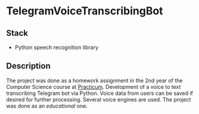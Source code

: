 # TelegramVoiceTranscribingBot
## Stack

* Python speech recognition library

## Description
The project was done as a homework assignment in the 2nd year of the Computer Science course at [Practicum](https://github.com/orgs/prakticum2k).
Development of a voice to text transcribing Telegram bot via Python. Voice data from users can be saved if desired for further processing. Several voice engines are used. The project was done as an *educational* one.
